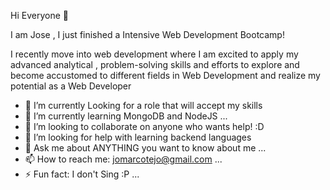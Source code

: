  Hi Everyone 👋
 
I am Jose , I just finished a Intensive Web Development Bootcamp!

I recently move into web development where I am excited to apply my advanced analytical , problem-solving skills and efforts to explore and become accustomed to different fields in Web Development and realize my potential as a Web Developer

- 🔭 I’m currently Looking for a role that will accept my skills
- 🌱 I’m currently learning MongoDB and NodeJS ...
- 👯 I’m looking to collaborate on anyone who wants help! :D 
- 🤔 I’m looking for help with learning backend languages
- 💬 Ask me about ANYTHING you want to know about me ...
- 📫 How to reach me: jomarcotejo@gmail.com ...
- ⚡ Fun fact: I don't Sing :P ...

